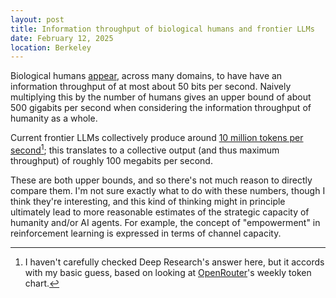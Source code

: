 ```yaml
---
layout: post
title: Information throughput of biological humans and frontier LLMs
date: February 12, 2025
location: Berkeley
---
```


Biological humans [appear](https://arxiv.org/html/2408.10234v2), across many domains, to have have an information throughput of at most about 50 bits per second. Naively multiplying this by the number of humans gives an upper bound of about 500 gigabits per second when considering the information throughput of humanity as a whole.

Current frontier LLMs collectively produce around [10 million tokens per second](https://chatgpt.com/share/67b97194-33c4-8006-ab8e-216aa4515d67)[^1]; this translates to a collective output (and thus maximum throughput) of roughly 100 megabits per second.

[^1]: I haven't carefully checked Deep Research's answer here, but it accords with my basic guess, based on looking at [OpenRouter](https://openrouter.ai/rankings?view=week)'s weekly token chart.

These are both upper bounds, and so there's not much reason to directly compare them. I'm not sure exactly what to do with these numbers, though I think they're interesting, and this kind of thinking might in principle ultimately lead to more reasonable estimates of the strategic capacity of humanity and/or AI agents. For example, the concept of "empowerment" in reinforcement learning is expressed in terms of channel capacity.
